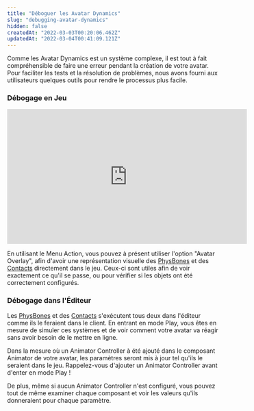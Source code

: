 ```yaml
---
title: "Déboguer les Avatar Dynamics"
slug: "debugging-avatar-dynamics"
hidden: false
createdAt: "2022-03-03T00:20:06.462Z"
updatedAt: "2022-03-04T00:41:09.121Z"
---
```

Comme les Avatar Dynamics est un système complexe, il est tout à fait compréhensible de faire une erreur pendant la création de votre avatar. Pour faciliter les tests et la résolution de problèmes, nous avons fourni aux utilisateurs quelques outils pour rendre le processus plus facile.

### Débogage en Jeu

<iframe width="560" height="315" src="https://www.youtube-nocookie.com/embed/8hqDquZWvhY?si=Mp7pM80fCYZPei81" title="YouTube video player" frameborder="0" allow="accelerometer; autoplay; clipboard-write; encrypted-media; gyroscope; picture-in-picture; web-share" allowfullscreen></iframe>

En utilisant le Menu Action, vous pouvez à présent utiliser l'option "Avatar Overlay", afin d'avoir une représentation visuelle des [PhysBones](/avatars/avatar-dynamics/physbones) et des [Contacts](/avatars/avatar-dynamics/contacts) directement dans le jeu. Ceux-ci sont utiles afin de voir exactement ce qu'il se passe, ou pour vérifier si les objets ont été correctement configurés.

### Débogage dans l'Éditeur
Les [PhysBones](/avatars/avatar-dynamics/physbones) et des [Contacts](/avatars/avatar-dynamics/contacts) s'exécutent tous deux dans l'éditeur comme ils le feraient dans le client. En entrant en mode Play, vous êtes en mesure de simuler ces systèmes et de voir comment votre avatar va réagir sans avoir besoin de le mettre en ligne.

Dans la mesure où un Animator Controller à été ajouté dans le composant Animator de votre avatar, les paramètres seront mis à jour tel qu'ils le seraient dans le jeu. Rappelez-vous d'ajouter un Animator Controller avant d'enter en mode Play !

De plus, même si aucun Animator Controller n'est configuré, vous pouvez tout de même examiner chaque composant et voir les valeurs qu'ils donneraient pour chaque paramètre.